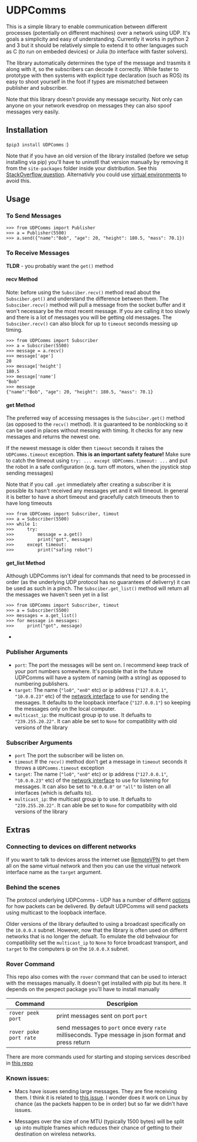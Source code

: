 # UDPComms

This is a simple library to enable communication between different processes (potentially on different machines) over a network using UDP. It's goals a simplicity and easy of understanding. Currently it works in python 2 and 3 but it should be relatively simple to extend it to other languages such as C (to run on embeded devices) or Julia (to interface with faster solvers).

The library automatically determines the type of the message and trasmits it along with it, so the subscribers can decode it correctly. While faster to prototype with then systems with explicit type declaration (such as ROS) its easy to shoot yourself in the foot if types are mismatched between publisher and subscriber.

Note that this library doesn't provide any message security. Not only can anyone on your network evesdrop on messages they can also spoof messages very easily.

## Installation

``` $pip3 install UDPComms ``` :)

Note that if you have an old version of the library installed (before we setup installing via pip) you'll have to uninstll that version manually by removing it from the `site-packages` folder inside your distribution. See this [StackOverflow question](https://stackoverflow.com/questions/402359/how-do-you-uninstall-a-python-package-that-was-installed-using-distutils). Alternativly you could use [virtual environments](https://docs.python.org/3/library/venv.html) to avoid this.

## Usage

### To Send Messages
```
>>> from UDPComms import Publisher
>>> a = Publisher(5500)
>>> a.send({"name":"Bob", "age": 20, "height": 180.5, "mass": 70.1})
```

### To Receive Messages

**TLDR** - you probably want the `get()` method

#### recv Method

Note: before using the `Subsciber.recv()` method read about the `Subsciber.get()` and understand the difference between them. The `Subsciber.recv()` method will pull a message from the socket buffer and it won't necessary be the most recent message. If you are calling it too slowly and there is a lot of messages you will be getting old messages. The `Subsciber.recv()` can also block for up to `timeout` seconds messing up timing.

```
>>> from UDPComms import Subscriber
>>> a = Subscriber(5500)
>>> message = a.recv()
>>> message['age']
20
>>> message['height']
180.5
>>> message['name']
"Bob"
>>> message
{"name":"Bob", "age": 20, "height": 180.5, "mass": 70.1}
```

#### get Method
The preferred way of accessing messages is the `Subsciber.get()` method (as opposed to the `recv()` method). It is guaranteed to be nonblocking so it can be used in places without messing with timing. It checks for any new messages and returns the newest one.

If the newest message is older then `timeout` seconds it raises the `UDPComms.timeout` exception. **This is an important safety feature!** Make sure to catch the timeout using `try: ... except UDPComms.timeout: ...` and put the robot in a safe configuration (e.g. turn off motors, when the joystick stop sending messages)

Note that if you call `.get` immediately after creating a subscriber it is possible its hasn't received any messages yet and it will timeout. In general it is better to have a short timeout and gracefully catch timeouts then to have long timeouts

```
>>> from UDPComms import Subscriber, timout
>>> a = Subscriber(5500)
>>> while 1:
>>>     try:
>>>         message = a.get()
>>>         print("got", message)
>>>     except timeout:
>>>         print("safing robot")
```

#### get_list Method
Although UDPComms isn't ideal for commands that need to be processed in order (as the underlying UDP protocol has no guarantees of deliverry) it can be used as such in a pinch. The `Subsciber.get_list()` method will return all the messages we haven't seen yet in a list

```
>>> from UDPComms import Subscriber, timout
>>> a = Subscriber(5500)
>>> messages = a.get_list()
>>> for message in messages:
>>>     print("got", message)
```
-

### Publisher Arguments 
- `port`:
The port the messages will be sent on. I recommend keep track of your port numbers somewhere. It's possible that in the future UDPComms will have a system of naming (with a string) as opposed to numbering publishers. 
- `target`: The name (`"lo0"`, `"en0"` etc) or ip address (`"127.0.0.1"`, `"10.0.0.23"` etc) of the [network interface](https://goinbigdata.com/demystifying-ifconfig-and-network-interfaces-in-linux/) to use for sending the messages. It defaults to the loopback interface (`"127.0.0.1"`) so keeping the messages only on the local computer.
- `multicast_ip`: the multicast group ip to use. It defualts to ` "239.255.20.22"`. It can able be set to `None` for compatiblity with old versions of the library

### Subscriber Arguments 

- `port`
The port the subscriber will be listen on. 
- `timeout`
If the `recv()` method don't get a message in `timeout` seconds it throws a `UDPComms.timeout` exception
- `target`: The name (`"lo0"`, `"en0"` etc) or ip address (`"127.0.0.1"`, `"10.0.0.23"` etc) of the [network interface](https://goinbigdata.com/demystifying-ifconfig-and-network-interfaces-in-linux/) to use for listening for messages. It can also be set to `"0.0.0.0"` or `"all"` to listen on all interfaces (which is defualts to).
- `multicast_ip`: the multicast group ip to use. It defualts to ` "239.255.20.22"`. It can able be set to `None` for compatiblity with old versions of the library



## Extras

### Connecting to devices on different networks

If you want to talk to devices aross the internet use [RemoteVPN](https://github.com/stanfordroboticsclub/RemoteVPN) to get them all on the same virtual network and then you can use the virtual network interface name as the `target` argument.

### Behind the scenes

The protocol underlying UDPComms - UDP has a number of differnt [options](https://en.wikipedia.org/wiki/Routing#Delivery_schemes) for how packets can be delivered. By default UDPComms will send packets using multicast to the loopback interface. 

Older versions of the library defaulted to using a broadcast specifically on the `10.0.0.X` subnet. However, now that the library is often used on differnt networks that is no longer the defualt. To emulate the old behvaiour for compatibility set the `multicast_ip` to `None` to force broadcast transport, and `target` to the computers ip on the `10.0.0.X` subnet.


### Rover Command

This repo also comes with the `rover` command that can be used to interact with the messages manually. It doesn't get installed with pip but its here. It depends on the pexpect package you'll have to install manually

| Command | Descripion |
|---------|------------|
| `rover peek port` | print messages sent on port `port` |
| `rover poke port rate` | send messages to `port` once every `rate` milliseconds. Type message in json format and press return |

There are more commands used for starting and stoping services described in [this repo](https://github.com/stanfordroboticsclub/RPI-Setup/blob/master/README.md)


### Known issues:

- Macs have issues sending large messages. They are fine receiving them. I think it is related to [this issue](https://github.com/BanTheRewind/Cinder-Asio/issues/9). I wonder does it work on Linux by chance (as the packets happen to be in order) but so far we didn't have issues.

- Messages over the size of one MTU (typically 1500 bytes) will be split up into multiple frames which reduces their chance of getting to their destination on wireless networks.

